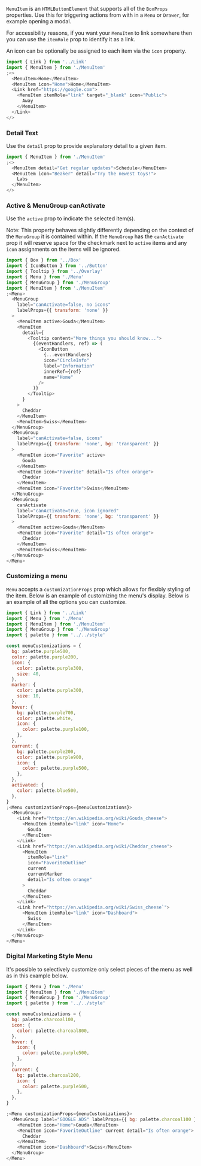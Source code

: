 `MenuItem` is an `HTMLButtonElement` that supports all of the `BoxProps` properties. Use this for triggering actions from with in a `Menu` or `Drawer`, for example opening a modal.

For accessibility reasons, if you want your `MenuItem` to link somewhere then you can use the `itemRole` prop to identify it as a link.

An icon can be optionally be assigned to each item via the `icon` property.

```js
import { Link } from '../Link'
import { MenuItem } from './MenuItem'
;<>
  <MenuItem>Home</MenuItem>
  <MenuItem icon="Home">Home</MenuItem>
  <Link href="https://google.com">
    <MenuItem itemRole="link" target="_blank" icon="Public">
      Away
    </MenuItem>
  </Link>
</>
```

### Detail Text

Use the `detail` prop to provide explanatory detail to a given item.

```js
import { MenuItem } from './MenuItem'
;<>
  <MenuItem detail="Get regular updates">Schedule</MenuItem>
  <MenuItem icon="Beaker" detail="Try the newest toys!">
    Labs
  </MenuItem>
</>
```

### Active & MenuGroup canActivate

Use the `active` prop to indicate the selected item(s).

Note: This property behaves slightly differently depending on the context of the `MenuGroup` it is contained within. If the `MenuGroup` has the `canActivate` prop it will reserve space for the checkmark next to `active` items and any `icon` assignments on the items will be ignored.

```js
import { Box } from '../Box'
import { IconButton } from '../Button'
import { Tooltip } from '../Overlay'
import { Menu } from './Menu'
import { MenuGroup } from './MenuGroup'
import { MenuItem } from './MenuItem'
;<Menu>
  <MenuGroup
    label="canActivate=false, no icons"
    labelProps={{ transform: 'none' }}
  >
    <MenuItem active>Gouda</MenuItem>
    <MenuItem
      detail={
        <Tooltip content="More things you should know...">
          {(eventHandlers, ref) => (
            <IconButton
              {...eventHandlers}
              icon="CircleInfo"
              label="Information"
              innerRef={ref}
              name="Home"
            />
          )}
        </Tooltip>
      }
    >
      Cheddar
    </MenuItem>
    <MenuItem>Swiss</MenuItem>
  </MenuGroup>
  <MenuGroup
    label="canActivate=false, icons"
    labelProps={{ transform: 'none', bg: 'transparent' }}
  >
    <MenuItem icon="Favorite" active>
      Gouda
    </MenuItem>
    <MenuItem icon="Favorite" detail="Is often orange">
      Cheddar
    </MenuItem>
    <MenuItem icon="Favorite">Swiss</MenuItem>
  </MenuGroup>
  <MenuGroup
    canActivate
    label="canActivate=true, icon ignored"
    labelProps={{ transform: 'none', bg: 'transparent' }}
  >
    <MenuItem active>Gouda</MenuItem>
    <MenuItem icon="Favorite" detail="Is often orange">
      Cheddar
    </MenuItem>
    <MenuItem>Swiss</MenuItem>
  </MenuGroup>
</Menu>
```

### Customizing a menu

`Menu` accepts a `customizationProps` prop which allows for flexibly styling of the item. Below is an example of customizing the menu's display. Below is an example of all the options you can customize.

```js
import { Link } from '../Link'
import { Menu } from './Menu'
import { MenuItem } from './MenuItem'
import { MenuGroup } from './MenuGroup'
import { palette } from '../../style'

const menuCustomizations = {
  bg: palette.purple500,
  color: palette.purple200,
  icon: {
    color: palette.purple300,
    size: 40,
  },
  marker: {
    color: palette.purple300,
    size: 10,
  },
  hover: {
    bg: palette.purple700,
    color: palette.white,
    icon: {
      color: palette.purple100,
    },
  },
  current: {
    bg: palette.purple200,
    color: palette.purple900,
    icon: {
      color: palette.purple500,
    },
  },
  activated: {
    color: palette.blue500,
  },
}
;<Menu customizationProps={menuCustomizations}>
  <MenuGroup>
    <Link href="https://en.wikipedia.org/wiki/Gouda_cheese">
      <MenuItem itemRole="link" icon="Home">
        Gouda
      </MenuItem>
    </Link>
    <Link href="https://en.wikipedia.org/wiki/Cheddar_cheese">
      <MenuItem
        itemRole="link"
        icon="FavoriteOutline"
        current
        currentMarker
        detail="Is often orange"
      >
        Cheddar
      </MenuItem>
    </Link>
    <Link href="https://en.wikipedia.org/wiki/Swiss_cheese`">
      <MenuItem itemRole="link" icon="Dashboard">
        Swiss
      </MenuItem>
    </Link>
  </MenuGroup>
</Menu>
```

### Digital Marketing Style Menu

It's possible to selectively customize only select pieces of the menu as well as in this example below.

```js
import { Menu } from './Menu'
import { MenuItem } from './MenuItem'
import { MenuGroup } from './MenuGroup'
import { palette } from '../../style'

const menuCustomizations = {
  bg: palette.charcoal100,
  icon: {
    color: palette.charcoal800,
  },
  hover: {
    icon: {
      color: palette.purple500,
    },
  },
  current: {
    bg: palette.charcoal200,
    icon: {
      color: palette.purple500,
    },
  },
}

;<Menu customizationProps={menuCustomizations}>
  <MenuGroup label="GOOGLE ADS" labelProps={{ bg: palette.charcoal100 }}>
    <MenuItem icon="Home">Gouda</MenuItem>
    <MenuItem icon="FavoriteOutline" current detail="Is often orange">
      Cheddar
    </MenuItem>
    <MenuItem icon="Dashboard">Swiss</MenuItem>
  </MenuGroup>
</Menu>
```
